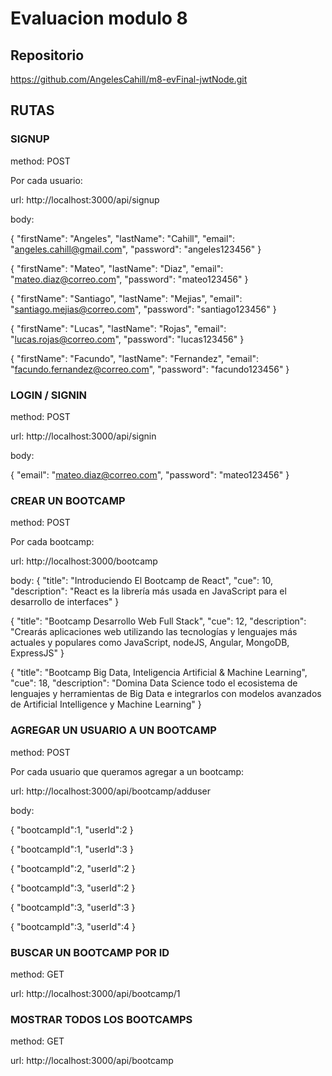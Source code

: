 # Evaluacion modulo 8

## Repositorio
https://github.com/AngelesCahill/m8-evFinal-jwtNode.git

## RUTAS

### SIGNUP
method: POST

Por cada usuario: 

url: http://localhost:3000/api/signup

body:

{
    "firstName": "Angeles",
    "lastName": "Cahill",
    "email": "angeles.cahill@gmail.com",
    "password": "angeles123456"
}

{
    "firstName": "Mateo",
    "lastName": "Diaz",
    "email": "mateo.diaz@correo.com",
    "password": "mateo123456"
}

{
    "firstName": "Santiago",
    "lastName": "Mejias",
    "email": "santiago.mejias@correo.com",
    "password": "santiago123456"
}

{
    "firstName": "Lucas",
    "lastName": "Rojas",
    "email": "lucas.rojas@correo.com",
    "password": "lucas123456"
}

{
    "firstName": "Facundo",
    "lastName": "Fernandez",
    "email": "facundo.fernandez@correo.com",
    "password": "facundo123456"
}

### LOGIN / SIGNIN
method: POST

url: http://localhost:3000/api/signin

body:

{
    "email": "mateo.diaz@correo.com",
    "password": "mateo123456"
}

### CREAR UN BOOTCAMP
method: POST

Por cada bootcamp:

url: http://localhost:3000/bootcamp

body:
{
    "title": "Introduciendo El Bootcamp de React",
    "cue": 10,
    "description": "React es la librería más usada en JavaScript para el desarrollo de interfaces"
}

{
    "title": "Bootcamp Desarrollo Web Full Stack",
    "cue": 12,
    "description": "Crearás aplicaciones web utilizando las tecnologías y lenguajes más actuales y populares como JavaScript, nodeJS, Angular, MongoDB, ExpressJS"
}

{
    "title": "Bootcamp Big Data, Inteligencia Artificial & Machine Learning",
    "cue": 18,
    "description": "Domina Data Science todo el ecosistema de lenguajes y herramientas de Big Data e integrarlos con modelos avanzados de Artificial Intelligence y Machine Learning"
}

### AGREGAR UN USUARIO A UN BOOTCAMP
method: POST

Por cada usuario que queramos agregar a un bootcamp: 

url: http://localhost:3000/api/bootcamp/adduser

body:

{
    "bootcampId":1,
    "userId":2
}

{
    "bootcampId":1,
    "userId":3
}

{
    "bootcampId":2,
    "userId":2
}

{
    "bootcampId":3,
    "userId":2
}

{
    "bootcampId":3,
    "userId":3
}

{
    "bootcampId":3,
    "userId":4
}

### BUSCAR UN BOOTCAMP POR ID
method: GET

url: http://localhost:3000/api/bootcamp/1

### MOSTRAR TODOS LOS BOOTCAMPS
method: GET

url: http://localhost:3000/api/bootcamp